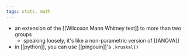 ```yaml
---
tags: stats, math
---
```


- an extension of the [[Wilcoxon Mann Whitney test]] to more than two groups
	- speaking loosely, it's like a non-parametric version of [[ANOVA]]
- in [[python]], you can use [[pingouin]]'s `.kruskal()`